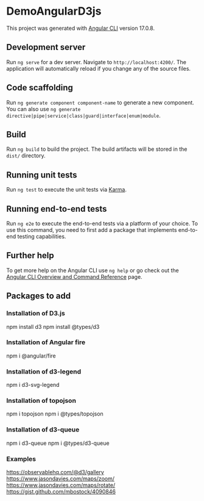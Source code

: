 # DemoAngularD3js

This project was generated with [Angular CLI](https://github.com/angular/angular-cli) version 17.0.8.

## Development server

Run `ng serve` for a dev server. Navigate to `http://localhost:4200/`. The application will automatically reload if you change any of the source files.

## Code scaffolding

Run `ng generate component component-name` to generate a new component. You can also use `ng generate directive|pipe|service|class|guard|interface|enum|module`.

## Build

Run `ng build` to build the project. The build artifacts will be stored in the `dist/` directory.

## Running unit tests

Run `ng test` to execute the unit tests via [Karma](https://karma-runner.github.io).

## Running end-to-end tests

Run `ng e2e` to execute the end-to-end tests via a platform of your choice. To use this command, you need to first add a package that implements end-to-end testing capabilities.

## Further help

To get more help on the Angular CLI use `ng help` or go check out the [Angular CLI Overview and Command Reference](https://angular.io/cli) page.

## Packages to add
### Installation of D3.js
npm install d3
npm install @types/d3

### Installation of Angular fire
npm i @angular/fire

### Installation of d3-legend
npm i d3-svg-legend

### Installation of topojson
npm i topojson
npm i @types/topojson

### Installation of d3-queue
npm i d3-queue
npm i @types/d3-queue

### Examples
https://observablehq.com/@d3/gallery
https://www.jasondavies.com/maps/zoom/
https://www.jasondavies.com/maps/rotate/
https://gist.github.com/mbostock/4090846
